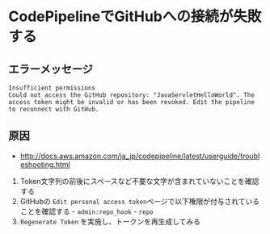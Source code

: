 # CodePipelineでGitHubへの接続が失敗する

## エラーメッセージ

 ```
Insufficient permissions
Could not access the GitHub repository: "JavaServletHelloWorld". The access token might be invalid or has been revoked. Edit the pipeline to reconnect with GitHub.
```

## 原因
  - http://docs.aws.amazon.com/ja_jp/codepipeline/latest/userguide/troubleshooting.html

  1. Token文字列の前後にスペースなど不要な文字が含まれていないことを確認する
  1. GitHubの `Edit personal access token`ページで以下権限が付与されていることを確認する
    - `admin:repo_hook`
    - `repo`
  1. `Regenerate Token` を実施し、トークンを再生成してみる


